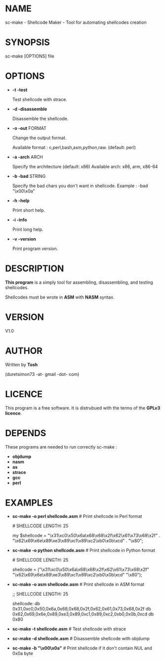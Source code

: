 # NAME

sc-make - Shellcode Maker -
Tool for automating shellcodes creation

# SYNOPSIS

sc-make \[OPTIONS\] file



# OPTIONS

- __\-t -test__

    Test shellcode with strace.

- __\-d -disassemble__

    Disassemble the shellcode.

- __\-o -out__ FORMAT

    Change the output format.

    Available format : c,perl,bash,asm,python,raw. (default: perl)

- __\-a -arch__ ARCH

    Specify the architecture (default: x86)
    Available arch: x86, arm, x86-64

- __\-b -bad__ STRING

    Specify the bad chars you don't want in shellcode.
    Example : -bad "\\x00\\x0a"

- __\-h -help__

    Print short help.

- __\-i -info__

    Print long help.

- __\-v -version__

    Print program version.



# DESCRIPTION

__This program__ is a simply tool for assembling, disassembling,
and testing shellcodes.

Shellcodes must be wrote in __ASM__ with __NASM__ syntax.



# VERSION

V1.0

# AUTHOR

Written by __Tosh__

(duretsimon73 -at- gmail -dot- com)



# LICENCE

This program is a free software. 
It is distrubued with the terms of the __GPLv3 licence__.



# DEPENDS

These programs are needed to run correctly sc-make :

- __objdump__
- __nasm__
- __as__
- __strace__
- __gcc__
- __perl__



# EXAMPLES

- __sc-make -o perl shellcode.asm__       \# Print shellcode in Perl format

    \# SHELLCODE LENGTH: 25



    my $shellcode = "\\x31\\xc0\\x50\\x6a\\x68\\x68\\x2f\\x62\\x61\\x73\\x68\\x2f" . 
                    "\\x62\\x69\\x6e\\x89\\xe3\\x89\\xc1\\x89\\xc2\\xb0\\x0b\\xcd" . 
                    "\\x80";

- __sc-make -o python shellcode.asm__     \# Print shellcode in Python format

    \# SHELLCODE LENGTH: 25



    shellcode = ("\\x31\\xc0\\x50\\x6a\\x68\\x68\\x2f\\x62\\x61\\x73\\x68\\x2f" 
                "\\x62\\x69\\x6e\\x89\\xe3\\x89\\xc1\\x89\\xc2\\xb0\\x0b\\xcd" 
                "\\x80");

- __sc-make -o asm shellcode.asm__        \# Print shellcode in ASM format

    ;; SHELLCODE LENGTH: 25



    shellcode: 
        db 0x31,0xc0,0x50,0x6a,0x68,0x68,0x2f,0x62,0x61,0x73,0x68,0x2f
        db 0x62,0x69,0x6e,0x89,0xe3,0x89,0xc1,0x89,0xc2,0xb0,0x0b,0xcd
        db 0x80

- __sc-make -t shellcode.asm__            \# Test shellcode with strace
- __sc-make -d shellcode.asm__            \# Disassemble shellcode with objdump
- __sc-make -b "\\x00\\x0a"__               \# Print shellcode if it don't contain NUL and 0x0a byte


